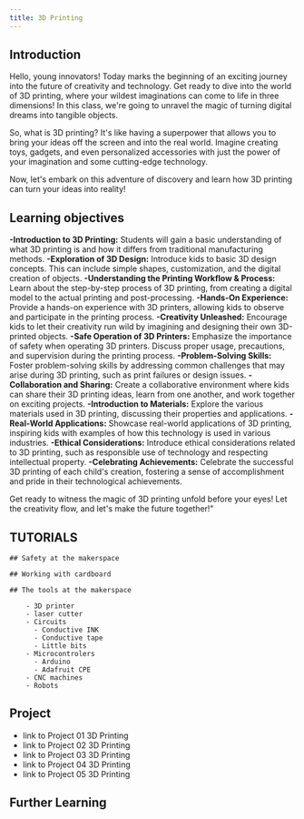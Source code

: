 ```yaml
---
title: 3D Printing
---
```


## Introduction

  Hello, young innovators! Today marks the beginning of an exciting journey into the future of creativity and technology. Get ready to dive into the world of 3D printing, where your wildest imaginations can come to life in three dimensions! In this class, we're going to unravel the magic of turning digital dreams into tangible objects.

  So, what is 3D printing? It's like having a superpower that allows you to bring your ideas off the screen and into the real world. Imagine creating toys, gadgets, and even personalized accessories with just the power of your imagination and some cutting-edge technology.

  Now, let's embark on this adventure of discovery and learn how 3D printing can turn your ideas into reality!

## Learning objectives
  **-Introduction to 3D Printing:** Students will gain a basic understanding of what 3D printing is and how it differs from traditional manufacturing methods.
  **-Exploration of 3D Design:** Introduce kids to basic 3D design concepts. This can include simple shapes, customization, and the digital creation of objects.
  **-Understanding the Printing Workflow & Process:** Learn about the step-by-step process of 3D printing, from creating a digital model to the actual printing and post-processing.
  **-Hands-On Experience:** Provide a hands-on experience with 3D printers, allowing kids to observe and participate in the printing process.
  **-Creativity Unleashed:** Encourage kids to let their creativity run wild by imagining and designing their own 3D-printed objects.
  **-Safe Operation of 3D Printers:** Emphasize the importance of safety when operating 3D printers. Discuss proper usage, precautions, and supervision during the printing process.
  **-Problem-Solving Skills:** Foster problem-solving skills by addressing common challenges that may arise during 3D printing, such as print failures or design issues.
  **-Collaboration and Sharing:** Create a collaborative environment where kids can share their 3D printing ideas, learn from one another, and work together on exciting projects.
  **-Introduction to Materials:** Explore the various materials used in 3D printing, discussing their properties and applications.
  **-Real-World Applications:** Showcase real-world applications of 3D printing, inspiring kids with examples of how this technology is used in various industries.
  **-Ethical Considerations:** Introduce ethical considerations related to 3D printing, such as responsible use of technology and respecting intellectual property.
  **-Celebrating Achievements:** Celebrate the successful 3D printing of each child's creation, fostering a sense of accomplishment and pride in their technological achievements.

  Get ready to witness the magic of 3D printing unfold before your eyes! Let the creativity flow, and let's make the future together!"

## TUTORIALS

    ## Safety at the makerspace

    ## Working with cardboard

    ## The tools at the makerspace

        - 3D printer
        - laser cutter
        - Circuits
          - Conductive INK
          - Conductive tape
          - Little bits
        - Microcontrolers
          - Arduino
          - Adafruit CPE
        - CNC machines
        - Robots
  

## Project
  - link to Project 01 3D Printing
  - link to Project 02 3D Printing  
  - link to Project 03 3D Printing
  - link to Project 04 3D Printing
  - link to Project 05 3D Printing  

## Further Learning
